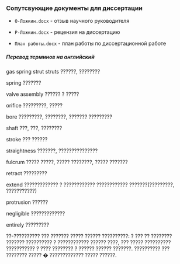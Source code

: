 ### Сопутсвующие документы для диссертации

- `О-Ложкин.docx`  - отзыв научного руководителя

- `Р-Ложкин.docx`  - рецензия на диссертацию

- `План работы.docx`  - план работы по диссертационной работе

##### Перевод терминов на английский

gas spring strut
struts ??????, ????????

spring ???????

valve assembly ?????? ? ?????

orifice ?????????, ?????

bore ?????????, ????????, ??????? ?????????

shaft ???, ???, ????????

stroke ??? ??????

straightness ???????, ???????????????

fulcrum ????? ?????, ????? ????????, ????? ???????

retract ?????????

extend ????????????? ? ???????????? ???????????? ???????(?????????, ???????????)

protrusion ??????

negligible ?????????????

entirely ?????????





??-?????????? ??? ??????? ????? ?????? ??????????: ? ??? ?? ???????? ??????? ?????????? ? ???????????? ?????? ????, ??? ????? ?????????? ??????????? ? ???? ???????? ? ?????? ?????? ???????. ?????????? ??? ???????? ????? � ????????????? ????? ??????.


